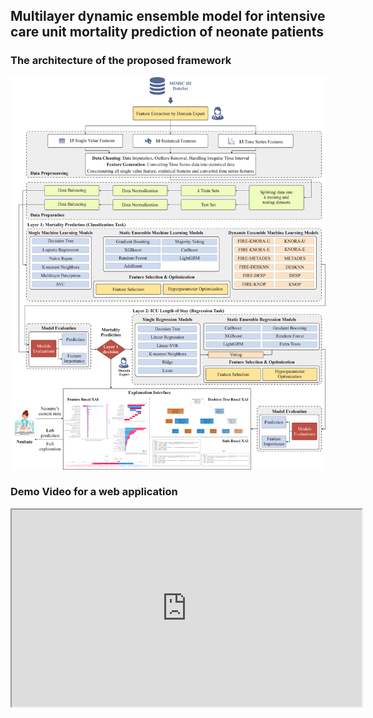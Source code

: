 ## Multilayer dynamic ensemble model for intensive care unit mortality prediction of neonate patients  


### The architecture of the proposed framework 
<img src="assets/images/figure_1_architecture.png">  

### Demo Video for a web application 
<iframe width="560" height="315" src="https://www.youtube.com/watch?v=8cM7p4Oats0">
